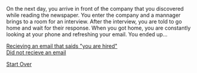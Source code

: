 On the next day, you arrive in front of the company that you discovered while reading the newspaper. You enter the company and a mannager brings to a room for an interview. After the interview, you are told to go home and wait for their response. When you got home, you are constantly looking at your phone and refreshing your email. You ended up...  

[Recieving an email that saids "you are hired"](company.md)  
[Did not recieve an email](beggar.md)  

[Start Over](../kicked-out.md)